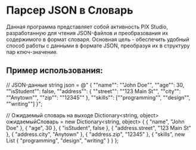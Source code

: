 # Парсер JSON в Словарь

Данная программа представляет собой активность PIX Studio, разработанную для чтения JSON-файлов и преобразования их содержимого в формат словаря. Основная цель - обеспечить удобный способ работы с данными в формате JSON, преобразуя их в структуру пар ключ-значение.

## Пример использования:

// JSON-данные
string json = @"
{
    ""name"": ""John Doe"",
    ""age"": 30,
    ""isStudent"": false,
    ""address"": {
        ""street"": ""123 Main St"",
        ""city"": ""Anytown"",
        ""zip"": ""12345""
    },
    ""skills"": [""programming"", ""design"", ""writing""]
}";

// Ожидаемый словарь на выходе
Dictionary<string, object> ожидаемыйСловарь = new Dictionary<string, object>
{
    { "name", "John Doe" },
    { "age", 30 },
    { "isStudent", false },
    { "address.street", "123 Main St" },
    { "address.city", "Anytown" },
    { "address.zip", "12345" },
    { "skills", new List<string> { "programming", "design", "writing" } }
};
